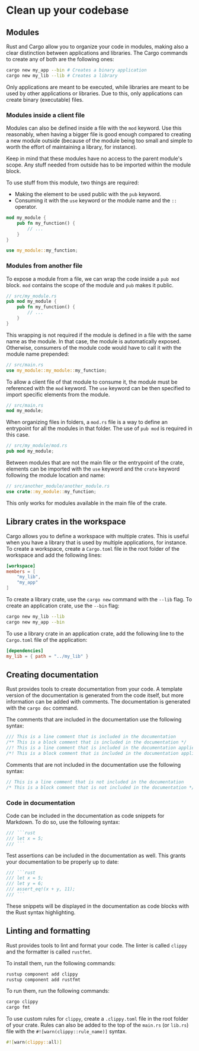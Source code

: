 # Clean up your codebase

## Modules

Rust and Cargo allow you to organize your code in modules, making also a clear distinction between applications and
libraries. The Cargo commands to create any of both are the following ones:

```bash
cargo new my_app --bin # Creates a binary application
cargo new my_lib --lib # Creates a library
```

Only applications are meant to be executed, while libraries are meant to be used by other applications or libraries. Due
to this, only applications can create binary (executable) files.

### Modules inside a client file

Modules can also be defined inside a file with the `mod` keyword. Use this reasonably, when having a bigger file is good
enough compared to creating a new module outside (because of the module being too small and simple to worth the effort
of maintaining a library, for instance).

Keep in mind that these modules have no access to the parent module's scope. Any stuff needed from outside has to be
imported within the module block.

To use stuff from this module, two things are required:

- Making the element to be used public with the `pub` keyword.
- Consuming it with the `use` keyword or the module name and the `::` operator.

```rust
mod my_module {
    pub fn my_function() {
        // ...
    }
}

use my_module::my_function;
```

### Modules from another file

To expose a module from a file, we can wrap the code inside a `pub mod` block. `mod` contains the scope of the
module and `pub` makes it public.

```rust
// src/my_module.rs
pub mod my_module {
    pub fn my_function() {
        // ...
    }
}
```

This wrapping is not required if the module is defined in a file with the same name as the module. In that case, the
module is automatically exposed. Otherwise, consumers of the module code would have to call it with the module name
prepended:

```rust
// src/main.rs
use my_module::my_module::my_function;
```

To allow a client file of that module to consume it, the module must be referenced with the `mod` keyword. The `use`
keyword can be then specified to import specific elements from the module.

```rust
// src/main.rs
mod my_module;
```

When organizing files in folders, a `mod.rs` file is a way to define an entrypoint for all the modules in that folder.
The use of `pub mod` is required in this case.

```rust
// src/my_module/mod.rs
pub mod my_module;
```

Between modules that are not the main file or the entrypoint of the crate, elements can be imported with the `use`
keyword and the `crate` keyword following the module location and name:

```rust
// src/another_module/another_module.rs
use crate::my_module::my_function;
```

This only works for modules available in the main file of the crate.

## Library crates in the workspace

Cargo allows you to define a workspace with multiple crates. This is useful when you have a library that is used by
multiple applications, for instance. To create a workspace, create a `Cargo.toml` file in the root folder of the
workspace and add the following lines:

```toml
[workspace]
members = [
    "my_lib",
    "my_app"
]
```

To create a library crate, use the `cargo new` command with the `--lib` flag. To create an application crate, use the
`--bin` flag:

```bash
cargo new my_lib --lib
cargo new my_app --bin
```

To use a library crate in an application crate, add the following line to the `Cargo.toml` file of the application:

```toml
[dependencies]
my_lib = { path = "../my_lib" }
```

## Creating documentation

Rust provides tools to create documentation from your code. A template version of the documentation is generated from
the code itself, but more information can be added with comments. The documentation is generated with the `cargo doc`
command.

The comments that are included in the documentation use the following syntax:

```rust
/// This is a line comment that is included in the documentation
/** This is a block comment that is included in the documentation */
//! This is a line comment that is included in the documentation applied to the previous block
/*! This is a block comment that is included in the documentation applied to the previous block */
```

Comments that are not included in the documentation use the following syntax:

```rust
// This is a line comment that is not included in the documentation
/* This is a block comment that is not included in the documentation */
```

### Code in documentation

Code can be included in the documentation as code snippets for Markdown. To do so, use the following syntax:

```rust
/// ```rust
/// let x = 5;
/// ```
```

Test assertions can be included in the documentation as well. This grants your documentation to be properly up to date:

```rust
/// ```rust
/// let x = 5;
/// let y = 6;
/// assert_eq!(x + y, 11);
/// ```
```

These snippets will be displayed in the documentation as code blocks with the Rust syntax highlighting.

## Linting and formatting

Rust provides tools to lint and format your code. The linter is called `clippy` and the formatter is called `rustfmt`.

To install them, run the following commands:

```bash
rustup component add clippy
rustup component add rustfmt
```

To run them, run the following commands:

```bash
cargo clippy
cargo fmt
```

To use custom rules for `clippy`, create a `.clippy.toml` file in the root folder of your crate. Rules can also be added
to the top of the `main.rs` (or `lib.rs`) file with the `#![warn(clippy::rule_name)]` syntax.

```rust
#![warn(clippy::all)]
```
